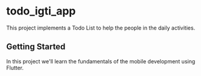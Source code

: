 # todo_igti_app

This project implements a Todo List to help the people in the daily activities.

## Getting Started

In this project we'll learn the fundamentals of the mobile development using Flutter.
